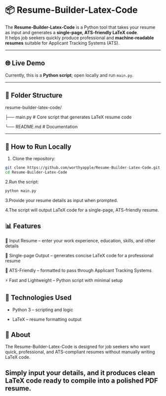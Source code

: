 # 📦 Resume-Builder-Latex-Code  

The **Resume-Builder-Latex-Code** is a Python tool that takes your resume as input and generates a **single-page, ATS-friendly LaTeX code**.  
It helps job seekers quickly produce professional and **machine-readable resumes** suitable for Applicant Tracking Systems (ATS).  

---

## 🌐 Live Demo  
Currently, this is a **Python script**; open locally and run `main.py`.  

---

## 📁 Folder Structure  

resume-builder-latex-code/

├── main.py # Core script that generates LaTeX resume code

└── README.md # Documentation

---

## 🚀 How to Run Locally  

1. Clone the repository:  
```bash
git clone https://github.com/worthyapple/Resume-Builder-Latex-Code.git
cd Resume-Builder-Latex-Code
```
2.Run the script:
```bash
python main.py
```

3.Provide your resume details as input when prompted.

4.The script will output LaTeX code for a single-page, ATS-friendly resume.

## 📊 Features

📝 Input Resume – enter your work experience, education, skills, and other details

📄 Single-page Output – generates concise LaTeX code for a professional resume

🤖 ATS-Friendly – formatted to pass through Applicant Tracking Systems

⚡ Fast and Lightweight – Python script with minimal setup

## 📌 Technologies Used

- Python 3 – scripting and logic

- LaTeX – resume formatting output

## 📖 About

The Resume-Builder-Latex-Code is designed for job seekers who want quick, professional, and ATS-compliant resumes without manually writing LaTeX code.

Simply input your details, and it produces clean LaTeX code ready to compile into a polished PDF resume.
---

